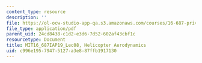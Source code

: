 ```yaml
---
content_type: resource
description: ''
file: https://ol-ocw-studio-app-qa.s3.amazonaws.com/courses/16-687-private-pilot-ground-school-january-iap-2019/c996e19579475127a3e887ffb1917130_MIT16_687IAP19_Lec08.pdf
file_type: application/pdf
parent_uid: 24cd8438-c1d2-e3d6-7d52-602af43cbf1c
resourcetype: Document
title: MIT16_687IAP19_Lec08, Helicopter Aerodynamics
uid: c996e195-7947-5127-a3e8-87ffb1917130
---
```


